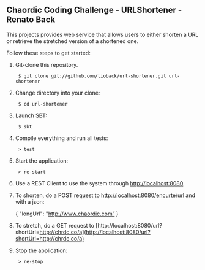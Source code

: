## Chaordic Coding Challenge - URLShortener - Renato Back

This projects provides web service that allows users to either shorten a URL or retrieve the stretched version of a shortened one.

Follow these steps to get started:

1. Git-clone this repository.

        $ git clone git://github.com/tioback/url-shortener.git url-shortener

2. Change directory into your clone:

        $ cd url-shortener

3. Launch SBT:

        $ sbt

4. Compile everything and run all tests:

        > test

5. Start the application:

        > re-start

6. Use a REST Client to use the system through [http://localhost:8080](http://localhost:8080/)

7. To shorten, do a POST request to [http://localhost:8080/encurte/url](http://localhost:8080/encurte/url) and with a json:

	{
		"longUrl": "http://www.chaordic.com”
	}

8. To stretch, do a GET request to [http://localhost:8080/url?shortUrl=http://chrdc.co/a](http://localhost:8080/url?shortUrl=http://chrdc.co/a)

9. Stop the application:

        > re-stop

